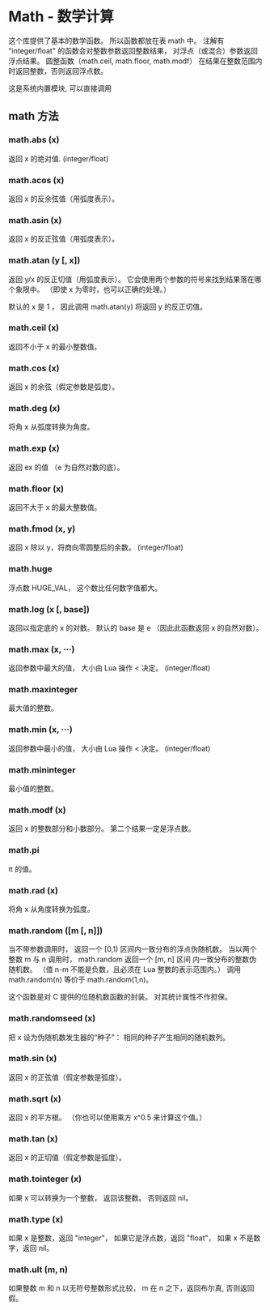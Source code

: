 # Math - 数学计算

这个库提供了基本的数学函数。 所以函数都放在表 math 中。 注解有 "integer/float" 的函数会对整数参数返回整数结果， 对浮点（或混合）参数返回浮点结果。 圆整函数（math.ceil, math.floor, math.modf） 在结果在整数范围内时返回整数，否则返回浮点数。

这是系统内置模块, 可以直接调用

## math 方法

### math.abs (x)

返回 x 的绝对值. (integer/float)

### math.acos (x)

返回 x 的反余弦值（用弧度表示）。

### math.asin (x)

返回 x 的反正弦值（用弧度表示）。

### math.atan (y [, x])

返回 y/x 的反正切值（用弧度表示）。 它会使用两个参数的符号来找到结果落在哪个象限中。 （即使 x 为零时，也可以正确的处理。）

默认的 x 是 1 ， 因此调用 math.atan(y) 将返回 y 的反正切值。

### math.ceil (x)

返回不小于 x 的最小整数值。

### math.cos (x)

返回 x 的余弦（假定参数是弧度）。

### math.deg (x)

将角 x 从弧度转换为角度。

### math.exp (x)

返回 ex 的值 （e 为自然对数的底）。

### math.floor (x)

返回不大于 x 的最大整数值。

### math.fmod (x, y)

返回 x 除以 y，将商向零圆整后的余数。 (integer/float)

### math.huge

浮点数 HUGE_VAL， 这个数比任何数字值都大。

### math.log (x [, base])

返回以指定底的 x 的对数。 默认的 base 是 e （因此此函数返回 x 的自然对数）。

### math.max (x, ···)

返回参数中最大的值， 大小由 Lua 操作 < 决定。 (integer/float)

### math.maxinteger

最大值的整数。

### math.min (x, ···)

返回参数中最小的值， 大小由 Lua 操作 < 决定。 (integer/float)

### math.mininteger

最小值的整数。

### math.modf (x)

返回 x 的整数部分和小数部分。 第二个结果一定是浮点数。

### math.pi

π 的值。

### math.rad (x)

将角 x 从角度转换为弧度。

### math.random ([m [, n]])

当不带参数调用时， 返回一个 [0,1) 区间内一致分布的浮点伪随机数。 当以两个整数 m 与 n 调用时， math.random 返回一个 [m, n] 区间 内一致分布的整数伪随机数。 （值 n-m 不能是负数，且必须在 Lua 整数的表示范围内。） 调用 math.random(n) 等价于 math.random(1,n)。

这个函数是对 C 提供的位随机数函数的封装。 对其统计属性不作担保。

### math.randomseed (x)

把 x 设为伪随机数发生器的“种子”： 相同的种子产生相同的随机数列。

### math.sin (x)

返回 x 的正弦值（假定参数是弧度）。

### math.sqrt (x)

返回 x 的平方根。 （你也可以使用乘方 x^0.5 来计算这个值。）

### math.tan (x)

返回 x 的正切值（假定参数是弧度）。

### math.tointeger (x)

如果 x 可以转换为一个整数， 返回该整数。 否则返回 nil。

### math.type (x)

如果 x 是整数，返回 "integer"， 如果它是浮点数，返回 "float"， 如果 x 不是数字，返回 nil。

### math.ult (m, n)

如果整数 m 和 n 以无符号整数形式比较， m 在 n 之下，返回布尔真, 否则返回假。
